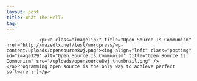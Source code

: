 ```yaml
---
layout: post
title: What The Hell?
tag: 
---
```



                <p><a class="imagelink" title="Open Source Is Communism" href="http://mazedlx.net/test/wordpress/wp-content/uploads/opensource8wj.png"><img align="left" class="postimg" id="image129" alt="Open Source Is Communism" title="Open Source Is Communism" src="/uploads/opensource8wj.thumbnail.png" /></a>Programming open source is the only way to achieve perfect software ;-)</p>
            
